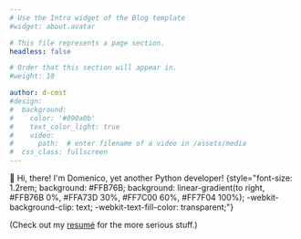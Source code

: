 ```yaml
---
# Use the Intro widget of the Blog template
#widget: about.avatar

# This file represents a page section.
headless: false

# Order that this section will appear in.
#weight: 10

author: d-cmst
#design:
#  background:
#    color: '#090a0b'
#    text_color_light: true
#    video:
#      path:  # enter filename of a video in /assets/media
#  css_class: fullscreen
---
```


👋 Hi, there! I'm Domenico, yet another Python developer!
{style="font-size: 1.2rem; background: #FFB76B; background: linear-gradient(to right, #FFB76B 0%, #FFA73D 30%, #FF7C00 60%, #FF7F04 100%); -webkit-background-clip: text; -webkit-text-fill-color: transparent;"}

(Check out my [resumé](static/upload/dcmst_resume_en.pdf) for the more serious stuff.)

